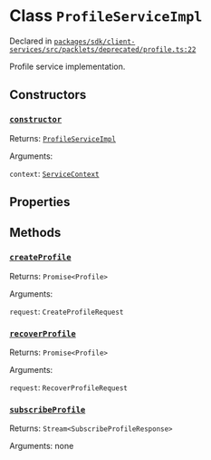 # Class `ProfileServiceImpl`
Declared in [`packages/sdk/client-services/src/packlets/deprecated/profile.ts:22`](https://github.com/dxos/protocols/blob/main/packages/sdk/client-services/src/packlets/deprecated/profile.ts#L22)


Profile service implementation.

## Constructors
### [`constructor`](https://github.com/dxos/protocols/blob/main/packages/sdk/client-services/src/packlets/deprecated/profile.ts#L25)


Returns: [`ProfileServiceImpl`](/api/@dxos/client-services/classes/ProfileServiceImpl)

Arguments: 

`context`: [`ServiceContext`](/api/@dxos/client-services/classes/ServiceContext)

## Properties


## Methods
### [`createProfile`](https://github.com/dxos/protocols/blob/main/packages/sdk/client-services/src/packlets/deprecated/profile.ts#L43)


Returns: `Promise<Profile>`

Arguments: 

`request`: `CreateProfileRequest`
### [`recoverProfile`](https://github.com/dxos/protocols/blob/main/packages/sdk/client-services/src/packlets/deprecated/profile.ts#L48)


Returns: `Promise<Profile>`

Arguments: 

`request`: `RecoverProfileRequest`
### [`subscribeProfile`](https://github.com/dxos/protocols/blob/main/packages/sdk/client-services/src/packlets/deprecated/profile.ts#L27)


Returns: `Stream<SubscribeProfileResponse>`

Arguments: none